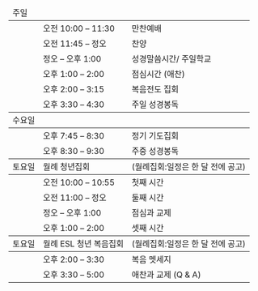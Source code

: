 <table>
  <thead>
    <tr>
      <td>주일</td>
      <td></td>
      <td></td>
    </tr>
  </thead>
  <tr>
    <td></td>
    <td>오전 10:00 – 11:30</td>
    <td>만찬예배</td>
  <tr>
    <td></td>
    <td>오전 11:45 – 정오</td>
    <td>찬양</td>
  </tr>
  <tr>
    <td></td>
    <td>정오 – 오후 1:00</td>
    <td>성경말씀시간/ 주일학교</td>
  </tr>
  <tr>
    <td></td>
    <td>오후 1:00 – 2:00</td>
    <td>점심시간 (애찬)</td>
  </tr>
  <tr>
    <td></td>
    <td>오후 2:00 – 3:15</td>
    <td>복음전도 집회</td>
  </tr>
  <tr>
    <td></td>
    <td>오후 3:30 – 4:30</td>
    <td>주일 성경봉독</td>
  </tr>
  
  <thead>
    <tr>
      <td>수요일</td>
      <td></td>
      <td></td>
    </tr>
  </thead>
  <tr>
    <td></td>
    <td>오후 7:45 – 8:30</td>
    <td>정기 기도집회</td>
  <tr>
    <td></td>
    <td>오후 8:30 – 9:30</td>
    <td>주중 성경봉독</td>
  </tr>

  <thead>
    <tr>
      <td>토요일</td>
      <td>월례 청년집회</td>
      <td>(월례집회:일정은 한 달 전에 공고)</td>
    </tr>
  </thead>
  <tr>
    <td></td>
    <td>오전 10:00 – 10:55</td>
    <td>첫째 시간</td>
  <tr>
    <td></td>
    <td>오전 11:00 – 정오</td>
    <td>둘째 시간</td>
  </tr>
  <tr>
    <td></td>
    <td>정오 – 오후 1:00</td>
    <td>점심과 교제</td>
  </tr>
  <tr>
    <td></td>
    <td>오후 1:00 – 2:00</td>
    <td>셋째 시간</td>
  </tr>

  <thead>
    <tr>
      <td>토요일</td>
      <td>월례 ESL 청년 복음집회</td>
      <td>(월례집회:일정은 한 달 전에 공고)</td>
    </tr>
  </thead>
  <tr>
    <td></td>
    <td>오후 2:00 – 3:30</td>
    <td>복음 멧세지</td>
  <tr>
    <td></td>
    <td>오후 3:30 – 5:00</td>
    <td>애찬과 교제 (Q & A)</td>
  </tr>
</table>
 
